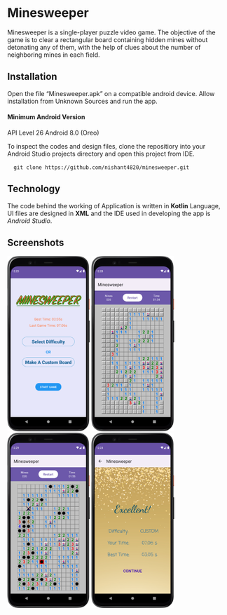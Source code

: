 
# Minesweeper

Minesweeper is a single-player puzzle video game. The objective of the game is to clear a
rectangular board containing hidden mines without detonating any of them, with the help
of clues about the number of neighboring mines in each field.




## Installation

Open the file “Minesweeper.apk” on a compatible android device. Allow installation from
Unknown Sources and run the app.

#### Minimum Android Version
API Level 26 Android 8.0 (Oreo)



To inspect the codes and design files, clone the repositiory into your Android
Studio projects directory and open this project from IDE.

```git
  git clone https://github.com/nishant4820/minesweeper.git
```
    
## Technology



The code behind the working of Application is written in **Kotlin** Language, UI files are designed in **XML** and the IDE used in
developing the app is *Android Studio*.
## Screenshots

<img src = "https://github.com/nishant4820/minesweeper/blob/main/screenshots/mainScreen_ss.png" height = "400"/></a>
<img src = "https://github.com/nishant4820/minesweeper/blob/main/screenshots/playin_ss.png" height = "400"/></a>
<img src = "https://github.com/nishant4820/minesweeper/blob/main/screenshots/lost_ss.png" height = "400"/></a>
<img src = "https://github.com/nishant4820/minesweeper/blob/main/screenshots/win_ss.png" height = "400"/></a>
